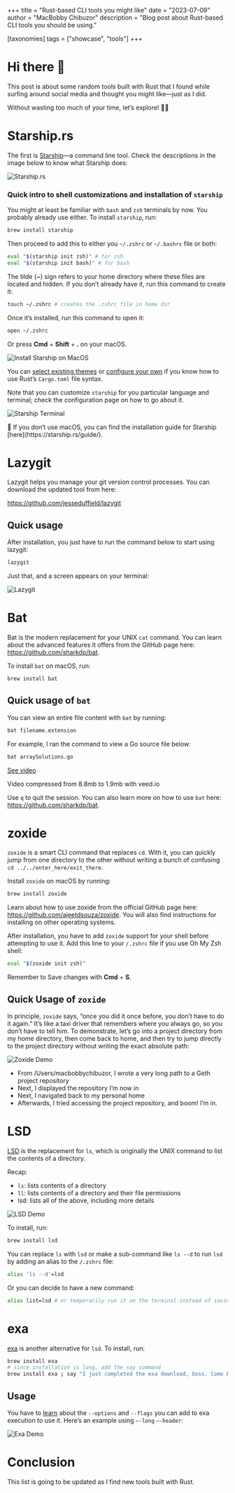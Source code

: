 +++
title = "Rust-based CLI tools you might like"
date = "2023-07-09"
author = "MacBobby Chibuzor"
description = "Blog post about Rust-based CLI tools you should be using."

[taxonomies]
tags = ["showcase", "tools"]
+++

# Hi there 👋

This post is about some random tools built with Rust that I found while surfing around social media and thought you might like—just as I did.

Without wasting too much of your time, let’s explore! 🏄‍♂️

# Starship.rs

The first is [Starship](https://starship.rs)—a command line tool. Check the descriptions in the image below to know what Starship does:

![Starship.rs](/imgs/starshiprs.png)

### Quick intro to shell customizations and installation of `starship`

You might at least be familiar with `bash` and `zsh` terminals by now. You probably already use either. To install `starship`, run:

```bash
brew install starship
```

Then proceed to add this to either you `~/.zshrc` or `~/.bashrc` file or both:

```bash
eval "$(starship init zsh)" # for zsh
eval "$(starship init bash)" # for bash
```

The tilde (~) sign refers to your home directory where these files are located and hidden. If you don’t already have it, run this command to create it:

```bash
touch ~/.zshrc # creates the .zshrc file in home dir
```

Once it’s installed, run this command to open it:

```bash
open ~/.zshrc
```

Or press **Cmd** + **Shift** + **.** on your macOS.

![Install Starship on MacOS](/imgs/install-starship.png)

You can [select existing themes](https://starship.rs/presets/) or [configure your own](https://starship.rs/config/) if you know how to use Rust’s `Cargo.toml` file syntax.

Note that you can customize `starship` for you particular language and terminal; check the configuration page on how to go about it.

![Starship Terminal](/imgs/starship-terminal.png)

<aside>
🎯 If you don’t use macOS, you can find the installation guide for Starship [here](https://starship.rs/guide/).

</aside>

# Lazygit

Lazygit helps you manage your git version control processes. You can download the updated tool from here:

https://github.com/jesseduffield/lazygit

## Quick usage

After installation, you just have to run the command below to start using lazygit:

```bash
lazygit
```

Just that, and a screen appears on your terminal:

![Lazygit](/imgs/lazygit.png)

# Bat

Bat is the modern replacement for your UNIX `cat` command. You can learn about the advanced features it offers from the GitHub page here: https://github.com/sharkdp/bat.

To install `bat` on macOS, run:

```bash
brew install bat
```

## Quick usage of `bat`

You can view an entire file content with `bat` by running:

```bash
bat filename.extension
```

For example, I ran the command to view a Go source file below:

```bash
bat arraySolutions.go
```

[See video](https://file.notion.so/f/s/cbfc8212-5a3c-42eb-bff5-f9498b87938f/Untitled.mp4?id=36ae920d-cce0-4c70-b05c-c5553ad7fa87&table=block&spaceId=77a131a6-6347-4e0d-b098-1474be9ec9b8&expirationTimestamp=1688954400000&signature=_hDTlEYWemyiZbu12Ebzu9-vxct2KA_xs8NduRtEQkM&downloadName=Untitled.mp4)

Video compressed from 8.8mb to 1.9mb with veed.io

Use `q` to quit the session. You can also learn more on how to use `bat` here: https://github.com/sharkdp/bat.

# zoxide

`zoxide` is a smart CLI command that replaces `cd`. With it, you can quickly jump from one directory to the other without writing a bunch of confusing `cd ../../enter_here/exit_there`.

Install `zoxide` on macOS by running:

```bash
brew install zoxide
```

Learn about how to use zoxide from the official GitHub page here: https://github.com/ajeetdsouza/zoxide. You will also find instructions for installing on other operating systems.

After installation, you have to add `zoxide` support for your shell before attempting to use it. Add this line to your `/.zshrc` file if you use Oh My Zsh shell:

```bash
eval "$(zoxide init zsh)" 
```

Remember to Save changes with **Cmd** + **S**.

## Quick Usage of `zoxide`

In principle, `zoxide` says, “once you did it once before, you don’t have to do it again.” It’s like a taxi driver that remembers where you always go, so you don’t have to tell him. To demonstrate, let’s go into a project directory from my home directory, then come back to home, and then try to jump directly to the project directory without writing the exact absolute path:

![Zoxide Demo](/imgs/zoxide-demo.png)

- From /Users/macbobbychibuzor, I wrote a very long path to a Geth project repository
- Next, I displayed the repository I’m now in
- Next, I navigated back to my personal home
- Afterwards, I tried accessing the project repository, and boom! I’m in.

# LSD

[LSD](https://github.com/lsd-rs/lsd) is the replacement for `ls`, which is originally the UNIX command to list the contents of a directory.

Recap:

- `ls`: lists contents of a directory
- `ll`: lists contents of a directory and their file permissions
- lsd: lists all of the above, including more details

![LSD Demo](/imgs/lsd.png)

To install, run:

```bash
brew install lsd
```

You can replace `ls` with `lsd` or make a sub-command like `ls --d` to run `lsd` by adding an alias to the `/.zshrc` file:

```bash
alias 'ls --d'=lsd
```

Or you can decide to have a new command:

```bash
alias list=lsd # or temporarily run it on the terminal instead of saving.
```

# exa

[exa](https://www.youtube.com/redirect?event=video_description&redir_token=QUFFLUhqbWtUWnVsZ1lKSUFXaW52QVhocjRETXpnSGlBZ3xBQ3Jtc0tuUDFHSGxYeWUzQWxpM19XWjhtTFNvbDZPSUFGejNnWmJ0dFZrdXFKcGpnZzk1Y2lEMi1LZXBCZ3ozR1c5RGxqN09sa3M2N1hoTHJVOVNnNGU4SWVOeVJMR01DUXEzajAyY3RLRXJXMXZVX2NxOS1UUQ&q=https%3A%2F%2Fthe.exa.website%2F&v=stCXFxC4OH0) is another alternative for `lsd`. To install, run:

```bash
brew install exa
# since installation is long, add the say command
brew install exa ; say "I just completed the exa download, boss. Come back."
```

## Usage

You have to [learn](https://the.exa.website/docs) about the `--options` and `--flags` you can add to exa execution to use it. Here’s an example using `—-long` `—-header`:

![Exa Demo](/imgs/exa.png)

# Conclusion

This list is going to be updated as I find new tools built with Rust.